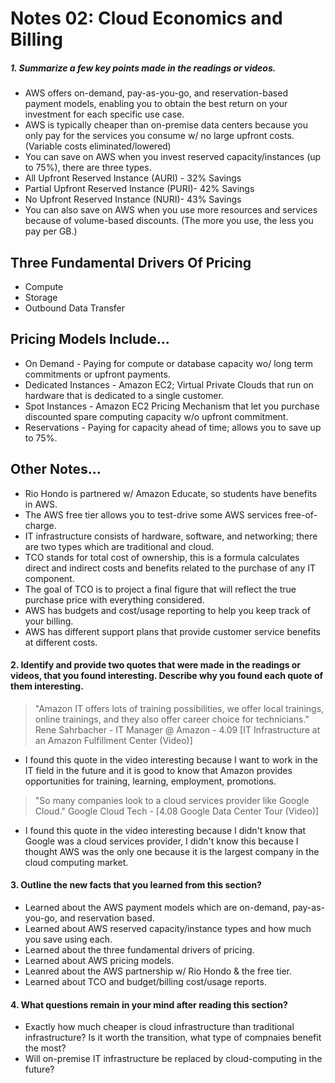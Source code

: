 # Notes 02: Cloud Economics and Billing
##### 1. Summarize a few key points made in the readings or videos.
- AWS offers on-demand, pay-as-you-go, and reservation-based payment models, enabling you to obtain the best return on your investment for each specific use case.
- AWS is typically cheaper than on-premise data centers because you only pay for the services you consume w/ no large upfront costs. (Variable costs eliminated/lowered)
- You can save on AWS when you invest reserved capacity/instances (up to 75%), there are three types.
- All Upfront Reserved Instance (AURI) - 32% Savings
- Partial Upfront Reserved Instance (PURI)- 42% Savings
- No Upfront Reserved Instance (NURI)- 43% Savings
- You can also save on AWS when you use more resources and services because of volume-based discounts. (The more you use, the less you pay per GB.)
## Three Fundamental Drivers Of Pricing
- Compute
- Storage
- Outbound Data Transfer
## Pricing Models Include...
- On Demand - Paying for compute or database capacity wo/ long term commitments or upfront payments.
- Dedicated Instances - Amazon EC2; Virtual Private Clouds that run on hardware that is dedicated to a single customer.
- Spot Instances - Amazon EC2 Pricing Mechanism that let you purchase discounted spare computing capacity w/o upfront commitment. 
- Reservations - Paying for capacity ahead of time; allows you to save up to 75%.
## Other Notes...
- Rio Hondo is partnered w/ Amazon Educate, so students have benefits in AWS.
- The AWS free tier allows you to test-drive some AWS services free-of-charge.
- IT infrastructure consists of hardware, software, and networking; there are two types which are traditional and cloud.
- TCO stands for total cost of ownership, this is a formula calculates direct and indirect costs and benefits related to the purchase of any IT component. 
- The goal of TCO is to project a final figure that will reflect the true purchase price with everything considered.
- AWS has budgets and cost/usage reporting to help you keep track of your billing.
- AWS has different support plans that provide customer service benefits at different costs.
#### 2. Identify and provide two quotes that were made in the readings or videos, that you found interesting. Describe why you found each quote of them interesting.
> "Amazon IT offers lots of training possibilities, we offer local trainings, online trainings, and they also offer career choice for technicians."
> Rene Sahrbacher - IT Manager @ Amazon - 4.09 [IT Infrastructure at an Amazon Fulfillment Center (Video)]
- I found this quote in the video interesting because I want to work in the IT field in the future and it is good to know that Amazon provides opportunities for training, learning, employment, promotions.
> "So many companies look to a cloud services provider like Google Cloud."
> Google Cloud Tech - [4.08 Google Data Center Tour (Video)]
- I found this quote in the video interesting because I didn't know that Google was a cloud services provider, I didn't know this because I thought AWS was the only one because it is the largest company in the cloud computing market.
#### 3. Outline the new facts that you learned from this section?
- Learned about the AWS payment models which are on-demand, pay-as-you-go, and reservation based.
- Learned about AWS reserved capacity/instance types and how much you save using each.
- Learned about the three fundamental drivers of pricing.
- Learned about AWS pricing models.
- Leanred about the AWS partnership w/ Rio Hondo & the free tier.
- Learned about TCO and budget/billing cost/usage reports.
#### 4. What questions remain in your mind after reading this section?
- Exactly how much cheaper is cloud infrastructure than traditional infrastructure? Is it worth the transition, what type of compnaies benefit the most?
- Will on-premise IT infrastructure be replaced by cloud-computing in the future?
